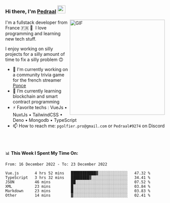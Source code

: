 ### Hi there, I'm <a href="https://pedraal.dev" target="_blank">Pedraal</a> <img src="https://media.giphy.com/media/hvRJCLFzcasrR4ia7z/giphy.gif" width="25px">
<img align="right" alt="GIF" src="https://pedraal.dev/avatar.png" width="300" height="300" />

I'm a fullstack developer from France 🇫🇷 🥖 &nbsp;I love programming and learning new
tech stuff.

I enjoy working on silly projects for a silly amount of time to fix a silly problem 🙃

- 🔭  I'm currently working on a community trivia game for the french streamer <a href="https://twitch.tv/ponce" target="_blank">Ponce</a>
- 🌱 I’m currently learning blockchain and smart contract programming
- ⚡ Favorite techs : VueJs &bull; NuxtJs &bull; TailwindCSS &bull; Deno &bull; Mongodb &bull; TypeScript
- 📫 How to reach me: `pgolfier.pro@gmail.com` or `Pedraal#9274` on Discord

<br>
<br>

📊 **This Week I Spent My Time On:**
<!--START_SECTION:waka-->

```text
From: 16 December 2022 - To: 23 December 2022

Vue.js       4 hrs 52 mins   ███████████▓░░░░░░░░░░░░░   47.32 %
TypeScript   3 hrs 32 mins   ████████▓░░░░░░░░░░░░░░░░   34.41 %
JSON         46 mins         ██░░░░░░░░░░░░░░░░░░░░░░░   07.52 %
XML          23 mins         █░░░░░░░░░░░░░░░░░░░░░░░░   03.84 %
Markdown     23 mins         █░░░░░░░░░░░░░░░░░░░░░░░░   03.83 %
Other        14 mins         ▓░░░░░░░░░░░░░░░░░░░░░░░░   02.41 %
```

<!--END_SECTION:waka-->
